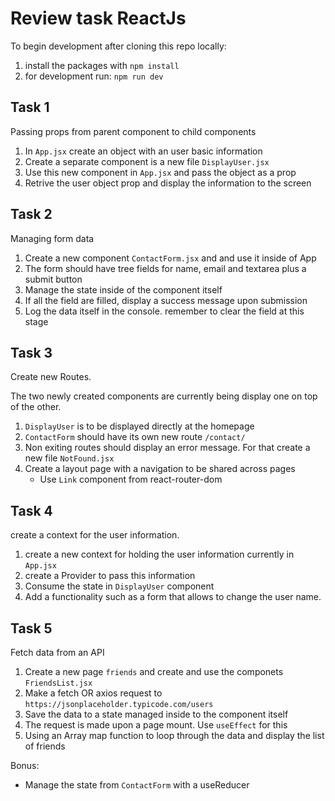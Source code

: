 # Review task ReactJs

To begin development after cloning this repo locally:

1. install the packages with `npm install`
2. for development run: `npm run dev`

## Task 1

Passing props from parent component to child components

1. In `App.jsx` create an object with an user basic information
2. Create a separate component is a new file `DisplayUser.jsx`
3. Use this new component in `App.jsx` and pass the object as a prop
4. Retrive the user object prop and display the information to the screen

## Task 2

Managing form data

1. Create a new component `ContactForm.jsx` and and use it inside of App
2. The form should have tree fields for name, email and textarea plus a submit button
3. Manage the state inside of the component itself
4. If all the field are filled, display a success message upon submission
5. Log the data itself in the console. remember to clear the field at this stage

## Task 3

Create new Routes.

The two newly created components are currently being display one on top of the other.

1. `DisplayUser` is to be displayed directly at the homepage
2. `ContactForm` should have its own new route `/contact/`
3. Non exiting routes should display an error message. For that create a new file `NotFound.jsx`
4. Create a layout page with a navigation to be shared across pages
    - Use `Link` component from react-router-dom

## Task 4

create a context for the user information.

1. create a new context for holding the user information currently in `App.jsx`
2. create a Provider to pass this information
3. Consume the state in `DisplayUser` component
4. Add a functionality such as a form that allows to change the user name.

## Task 5

Fetch data from an API

1. Create a new page `friends` and create and use the componets `FriendsList.jsx`
2. Make a fetch OR axios request to `https://jsonplaceholder.typicode.com/users`
3. Save the data to a state managed inside to the component itself
4. The request is made upon a page mount. Use `useEffect` for this
5. Using an Array map function to loop through the data and display the list of friends

Bonus:

-   Manage the state from `ContactForm` with a useReducer

